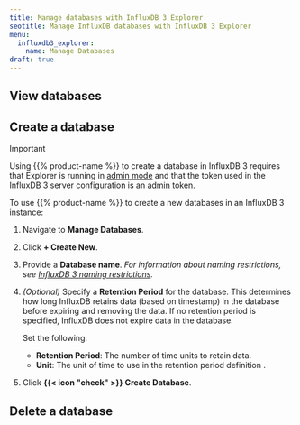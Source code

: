 ```yaml
---
title: Manage databases with InfluxDB 3 Explorer
seotitle: Manage InfluxDB databases with InfluxDB 3 Explorer
menu:
  influxdb3_explorer:
    name: Manage Databases
draft: true
---
```


<!--
  MARKED AS DRAFT.
  SAVING CONTENT FOR A FUTURE PR.
 -->

## View databases

## Create a database

> [!Important]
> Using {{% product-name %}} to create a database in InfluxDB 3 requires that
> Explorer is running in [admin mode](/influxdb3/explorer/install/#run-in-query-or-admin-mode)
> and that the token used in the InfluxDB 3 server configuration is an
> [admin token](/influxdb3/enterprise/admin/tokens/admin/).

To use {{% product-name %}} to create a new databases in an InfluxDB 3 instance:

1.  Navigate to **Manage Databases**.
2.  Click **+ Create New**.
3.  Provide a **Database name**.
    _For information about naming restrictions, see
    [InfluxDB 3 naming restrictions](/influxdb3/enterprise/admin/databases/create/#database-naming-restrictions)._
4.  _(Optional)_ Specify a **Retention Period** for the database.
    This determines how long InfluxDB retains data (based on timestamp) in the
    database before expiring and removing the data. If no retention period is
    specified, InfluxDB does not expire data in the database.

    Set the following:

    - **Retention Period**: The number of time units to retain data.
    - **Unit**: The unit of time to use in the retention period definition .

5.  Click **{{< icon "check" >}} Create Database**.

## Delete a database